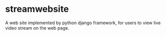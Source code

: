 streamwebsite
=============

A web site implemented by python django framework, for users to view live video stream
on the web page.
